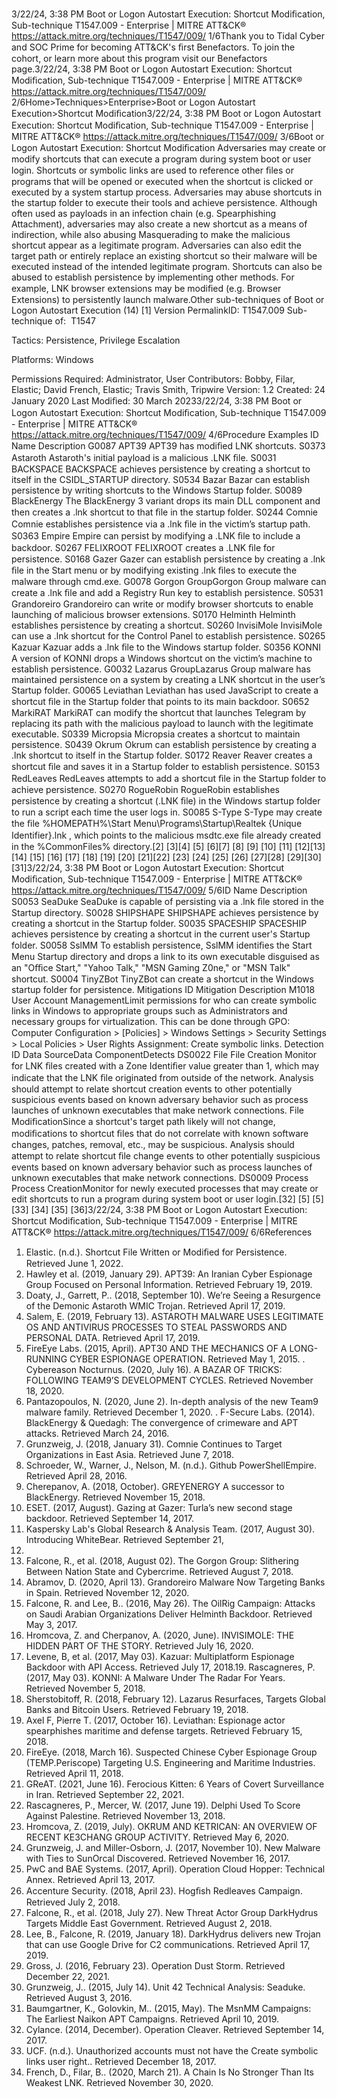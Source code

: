 3/22/24, 3:38 PM Boot or Logon Autostart Execution: Shortcut Modiﬁcation, Sub-technique T1547.009 - Enterprise | MITRE ATT&CK®
https://attack.mitre.org/techniques/T1547/009/ 1/6Thank you to Tidal Cyber and SOC Prime for becoming ATT&CK's ﬁrst Benefactors. To join the cohort, or learn more about this program visit our
Benefactors page.3/22/24, 3:38 PM Boot or Logon Autostart Execution: Shortcut Modiﬁcation, Sub-technique T1547.009 - Enterprise | MITRE ATT&CK®
https://attack.mitre.org/techniques/T1547/009/ 2/6Home>Techniques>Enterprise>Boot or Logon Autostart Execution>Shortcut Modiﬁcation3/22/24, 3:38 PM Boot or Logon Autostart Execution: Shortcut Modiﬁcation, Sub-technique T1547.009 - Enterprise | MITRE ATT&CK®
https://attack.mitre.org/techniques/T1547/009/ 3/6Boot or Logon Autostart Execution: Shortcut
Modiﬁcation
Adversaries may create or modify shortcuts that can execute a program during system boot or user login. Shortcuts or symbolic links are
used to reference other ﬁles or programs that will be opened or executed when the shortcut is clicked or executed by a system startup
process.
Adversaries may abuse shortcuts in the startup folder to execute their tools and achieve persistence. Although often used as payloads in
an infection chain (e.g. Spearphishing Attachment), adversaries may also create a new shortcut as a means of indirection, while also
abusing Masquerading to make the malicious shortcut appear as a legitimate program. Adversaries can also edit the target path or entirely
replace an existing shortcut so their malware will be executed instead of the intended legitimate program.
Shortcuts can also be abused to establish persistence by implementing other methods. For example, LNK browser extensions may be
modiﬁed (e.g. Browser Extensions) to persistently launch malware.Other sub-techniques of Boot or Logon Autostart Execution (14)
[1]
Version PermalinkID: T1547.009
Sub-technique of:  T1547

Tactics: Persistence, Privilege Escalation

Platforms: Windows

Permissions Required: Administrator, User
Contributors: Bobby, Filar, Elastic; David French, Elastic; Travis Smith, Tripwire
Version: 1.2
Created: 24 January 2020
Last Modiﬁed: 30 March 20233/22/24, 3:38 PM Boot or Logon Autostart Execution: Shortcut Modiﬁcation, Sub-technique T1547.009 - Enterprise | MITRE ATT&CK®
https://attack.mitre.org/techniques/T1547/009/ 4/6Procedure Examples
ID Name Description
G0087 APT39 APT39 has modiﬁed LNK shortcuts.
S0373 Astaroth Astaroth's initial payload is a malicious .LNK ﬁle. 
S0031 BACKSPACE BACKSPACE achieves persistence by creating a shortcut to itself in the CSIDL\_STARTUP directory.
S0534 Bazar Bazar can establish persistence by writing shortcuts to the Windows Startup folder.
S0089 BlackEnergy The BlackEnergy 3 variant drops its main DLL component and then creates a .lnk shortcut to that ﬁle in the
startup folder.
S0244 Comnie Comnie establishes persistence via a .lnk ﬁle in the victim’s startup path.
S0363 Empire Empire can persist by modifying a .LNK ﬁle to include a backdoor.
S0267 FELIXROOT FELIXROOT creates a .LNK ﬁle for persistence.
S0168 Gazer Gazer can establish persistence by creating a .lnk ﬁle in the Start menu or by modifying existing .lnk ﬁles to
execute the malware through cmd.exe.
G0078 Gorgon
GroupGorgon Group malware can create a .lnk ﬁle and add a Registry Run key to establish persistence.
S0531 Grandoreiro Grandoreiro can write or modify browser shortcuts to enable launching of malicious browser extensions.
S0170 Helminth Helminth establishes persistence by creating a shortcut.
S0260 InvisiMole InvisiMole can use a .lnk shortcut for the Control Panel to establish persistence.
S0265 Kazuar Kazuar adds a .lnk ﬁle to the Windows startup folder.
S0356 KONNI A version of KONNI drops a Windows shortcut on the victim’s machine to establish persistence.
G0032 Lazarus
GroupLazarus Group malware has maintained persistence on a system by creating a LNK shortcut in the user’s
Startup folder.
G0065 Leviathan Leviathan has used JavaScript to create a shortcut ﬁle in the Startup folder that points to its main backdoor.
S0652 MarkiRAT MarkiRAT can modify the shortcut that launches Telegram by replacing its path with the malicious payload
to launch with the legitimate executable.
S0339 Micropsia Micropsia creates a shortcut to maintain persistence.
S0439 Okrum Okrum can establish persistence by creating a .lnk shortcut to itself in the Startup folder.
S0172 Reaver Reaver creates a shortcut ﬁle and saves it in a Startup folder to establish persistence.
S0153 RedLeaves RedLeaves attempts to add a shortcut ﬁle in the Startup folder to achieve persistence.
S0270 RogueRobin RogueRobin establishes persistence by creating a shortcut (.LNK ﬁle) in the Windows startup folder to run a
script each time the user logs in.
S0085 S-Type S-Type may create the ﬁle %HOMEPATH%\Start Menu\Programs\Startup\Realtek {Unique
Identifier}.lnk , which points to the malicious msdtc.exe ﬁle already created in the %CommonFiles%
directory.[2]
[3][4]
[5]
[6][7]
[8]
[9]
[10]
[11]
[12][13]
[14]
[15]
[16]
[17]
[18]
[19]
[20]
[21][22]
[23]
[24]
[25]
[26]
[27][28]
[29][30]
[31]3/22/24, 3:38 PM Boot or Logon Autostart Execution: Shortcut Modiﬁcation, Sub-technique T1547.009 - Enterprise | MITRE ATT&CK®
https://attack.mitre.org/techniques/T1547/009/ 5/6ID Name Description
S0053 SeaDuke SeaDuke is capable of persisting via a .lnk ﬁle stored in the Startup directory.
S0028 SHIPSHAPE SHIPSHAPE achieves persistence by creating a shortcut in the Startup folder.
S0035 SPACESHIP SPACESHIP achieves persistence by creating a shortcut in the current user's Startup folder.
S0058 SslMM To establish persistence, SslMM identiﬁes the Start Menu Startup directory and drops a link to its own
executable disguised as an "Oﬃce Start," "Yahoo Talk," "MSN Gaming Z0ne," or "MSN Talk" shortcut.
S0004 TinyZBot TinyZBot can create a shortcut in the Windows startup folder for persistence.
Mitigations
ID Mitigation Description
M1018 User Account
ManagementLimit permissions for who can create symbolic links in Windows to appropriate groups such as
Administrators and necessary groups for virtualization. This can be done through GPO: Computer
Conﬁguration > [Policies] > Windows Settings > Security Settings > Local Policies > User Rights
Assignment: Create symbolic links. 
Detection
ID Data SourceData ComponentDetects
DS0022 File File Creation Monitor for LNK ﬁles created with a Zone Identiﬁer value greater than 1, which may indicate
that the LNK ﬁle originated from outside of the network. Analysis should attempt to relate
shortcut creation events to other potentially suspicious events based on known adversary
behavior such as process launches of unknown executables that make network connections.
File
ModiﬁcationSince a shortcut's target path likely will not change, modiﬁcations to shortcut ﬁles that do not
correlate with known software changes, patches, removal, etc., may be suspicious. Analysis
should attempt to relate shortcut ﬁle change events to other potentially suspicious events
based on known adversary behavior such as process launches of unknown executables that
make network connections.
DS0009 Process Process
CreationMonitor for newly executed processes that may create or edit shortcuts to run a program
during system boot or user login.[32]
[5]
[5]
[33]
[34]
[35]
[36]3/22/24, 3:38 PM Boot or Logon Autostart Execution: Shortcut Modiﬁcation, Sub-technique T1547.009 - Enterprise | MITRE ATT&CK®
https://attack.mitre.org/techniques/T1547/009/ 6/6References
1. Elastic. (n.d.). Shortcut File Written or Modiﬁed for
Persistence. Retrieved June 1, 2022.
2. Hawley et al. (2019, January 29). APT39: An Iranian Cyber
Espionage Group Focused on Personal Information. Retrieved
February 19, 2019.
3. Doaty, J., Garrett, P.. (2018, September 10). We’re Seeing a
Resurgence of the Demonic Astaroth WMIC Trojan. Retrieved
April 17, 2019.
4. Salem, E. (2019, February 13). ASTAROTH MALWARE USES
LEGITIMATE OS AND ANTIVIRUS PROCESSES TO STEAL
PASSWORDS AND PERSONAL DATA. Retrieved April 17, 2019.
5. FireEye Labs. (2015, April). APT30 AND THE MECHANICS OF
A LONG-RUNNING CYBER ESPIONAGE OPERATION. Retrieved
May 1, 2015.
. Cybereason Nocturnus. (2020, July 16). A BAZAR OF TRICKS:
FOLLOWING TEAM9’S DEVELOPMENT CYCLES. Retrieved
November 18, 2020.
7. Pantazopoulos, N. (2020, June 2). In-depth analysis of the
new Team9 malware family. Retrieved December 1, 2020.
. F-Secure Labs. (2014). BlackEnergy & Quedagh: The
convergence of crimeware and APT attacks. Retrieved March
24, 2016.
9. Grunzweig, J. (2018, January 31). Comnie Continues to Target
Organizations in East Asia. Retrieved June 7, 2018.
10. Schroeder, W., Warner, J., Nelson, M. (n.d.). Github
PowerShellEmpire. Retrieved April 28, 2016.
11. Cherepanov, A. (2018, October). GREYENERGY A successor to
BlackEnergy. Retrieved November 15, 2018.
12. ESET. (2017, August). Gazing at Gazer: Turla’s new second
stage backdoor. Retrieved September 14, 2017.
13. Kaspersky Lab's Global Research & Analysis Team. (2017,
August 30). Introducing WhiteBear. Retrieved September 21,
2017.
14. Falcone, R., et al. (2018, August 02). The Gorgon Group:
Slithering Between Nation State and Cybercrime. Retrieved
August 7, 2018.
15. Abramov, D. (2020, April 13). Grandoreiro Malware Now
Targeting Banks in Spain. Retrieved November 12, 2020.
1. Falcone, R. and Lee, B.. (2016, May 26). The OilRig Campaign:
Attacks on Saudi Arabian Organizations Deliver Helminth
Backdoor. Retrieved May 3, 2017.
17. Hromcova, Z. and Cherpanov, A. (2020, June). INVISIMOLE:
THE HIDDEN PART OF THE STORY. Retrieved July 16, 2020.
1. Levene, B, et al. (2017, May 03). Kazuar: Multiplatform
Espionage Backdoor with API Access. Retrieved July 17, 2018.19. Rascagneres, P. (2017, May 03). KONNI: A Malware Under The
Radar For Years. Retrieved November 5, 2018.
20. Sherstobitoff, R. (2018, February 12). Lazarus Resurfaces,
Targets Global Banks and Bitcoin Users. Retrieved February
19, 2018.
21. Axel F, Pierre T. (2017, October 16). Leviathan: Espionage actor
spearphishes maritime and defense targets. Retrieved
February 15, 2018.
22. FireEye. (2018, March 16). Suspected Chinese Cyber
Espionage Group (TEMP.Periscope) Targeting U.S. Engineering
and Maritime Industries. Retrieved April 11, 2018.
23. GReAT. (2021, June 16). Ferocious Kitten: 6 Years of Covert
Surveillance in Iran. Retrieved September 22, 2021.
24. Rascagneres, P., Mercer, W. (2017, June 19). Delphi Used To
Score Against Palestine. Retrieved November 13, 2018.
25. Hromcova, Z. (2019, July). OKRUM AND KETRICAN: AN
OVERVIEW OF RECENT KE3CHANG GROUP ACTIVITY.
Retrieved May 6, 2020.
2. Grunzweig, J. and Miller-Osborn, J. (2017, November 10). New
Malware with Ties to SunOrcal Discovered. Retrieved
November 16, 2017.
27. PwC and BAE Systems. (2017, April). Operation Cloud Hopper:
Technical Annex. Retrieved April 13, 2017.
2. Accenture Security. (2018, April 23). Hogﬁsh Redleaves
Campaign. Retrieved July 2, 2018.
29. Falcone, R., et al. (2018, July 27). New Threat Actor Group
DarkHydrus Targets Middle East Government. Retrieved
August 2, 2018.
30. Lee, B., Falcone, R. (2019, January 18). DarkHydrus delivers
new Trojan that can use Google Drive for C2 communications.
Retrieved April 17, 2019.
31. Gross, J. (2016, February 23). Operation Dust Storm. Retrieved
December 22, 2021.
32. Grunzweig, J.. (2015, July 14). Unit 42 Technical Analysis:
Seaduke. Retrieved August 3, 2016.
33. Baumgartner, K., Golovkin, M.. (2015, May). The MsnMM
Campaigns: The Earliest Naikon APT Campaigns. Retrieved
April 10, 2019.
34. Cylance. (2014, December). Operation Cleaver. Retrieved
September 14, 2017.
35. UCF. (n.d.). Unauthorized accounts must not have the Create
symbolic links user right.. Retrieved December 18, 2017.
3. French, D., Filar, B.. (2020, March 21). A Chain Is No Stronger
Than Its Weakest LNK. Retrieved November 30, 2020.